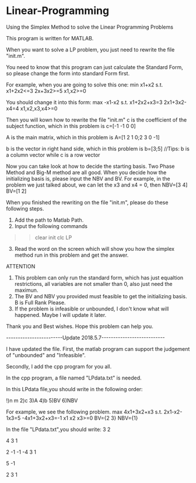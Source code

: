 # Linear-Programming
Using the Simplex Method to solve the Linear Programming Problems

This program is written for MATLAB.

When you want to solve a LP problem, you just need to rewrite the file "init.m".

You need to know that this program can just calculate the Standard Form, so please change the form into standard Form first.

For example, when you are going to solve this one:
min  x1+x2
s.t. x1+2x2<=3
     2x+3x2>=5
     x1,x2>=0
     
You should change it into this form:
max  -x1-x2
s.t. x1+2x2+x3=3
     2x1+3x2-x4=4
     x1,x2,x3,x4>=0

Then you will kown how to rewrite the file "init.m"
c is the coefficient of the subject function, which in this problem is
c=[-1 -1 0 0]

A is the main matrix, which in this problem is
A=[1 2 1 0;2 3 0 -1]

b is the vector in right hand side, which in this problem is
b=[3;5]
//Tips: b is a column vector while c is a row vector

Now you can take look at how to decide the starting basis. Two Phase Method and Big-M method are all good. When you decide how the initializing basis is, please input the NBV and BV.
For example, in the problem we just talked about, we can let the x3 and x4 = 0, then
NBV=[3 4]
BV=[1 2]

When you finished the rewriting on the file "init.m", please do these following steps.
1) Add the path to Matlab Path.
2) Input the following commands
>> clear
>> init
>> clc
>> LP
3) Read the word on the screen which will show you how the simplex method run in this problem and get the answer.

ATTENTION
1) This problem can only run the standard form, which has just equaltion restrictions, all variables are not smaller than 0, also just need the maximun.
2) The BV and NBV you provided must feasible to get the initializing basis. B is Full Rank Please.
3) If the problem is infeasible or unbounded, I don't know what will happened. Maybe I will update it later.

Thank you and Best wishes.
Hope this problem can help you.


------------------------Update 2018.5.7---------------------------

I have updated the file.
First, the matlab program can support the judgement of "unbounded" and "Infeasible".

Secondly, I add the cpp program for you all.

In the cpp program, a file named "LPdata.txt" is needed.

In this LPdata file,you should write in the following order:

!)n m
2)c
3)A
4)b
5)BV
6)NBV

For example, we see the following problem.
max 4x1+3x2+x3
s.t. 2x1-x2-1x3=5
     -4x1+3x2+x3=-1
     x1 x2 x3>=0
BV={2 3}
NBV={1}

In the file "LPdata.txt",you should write:
3 2

4 3 1

2 -1 -1
-4 3 1

5
-1

2 3
1
